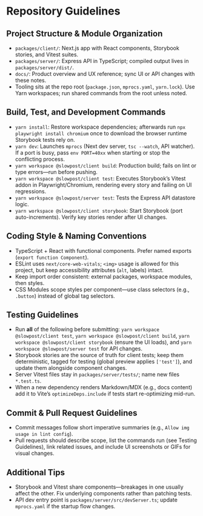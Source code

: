 # Repository Guidelines

## Project Structure & Module Organization
- `packages/client/`: Next.js app with React components, Storybook stories, and Vitest suites.
- `packages/server/`: Express API in TypeScript; compiled output lives in `packages/server/dist/`.
- `docs/`: Product overview and UX reference; sync UI or API changes with these notes.
- Tooling sits at the repo root (`package.json`, `mprocs.yaml`, `yarn.lock`). Use Yarn workspaces; run shared commands from the root unless noted.

## Build, Test, and Development Commands
- `yarn install`: Restore workspace dependencies; afterwards run `npx playwright install chromium` once to download the browser runtime Storybook tests rely on.
- `yarn dev`: Launches `mprocs` (Next dev server, `tsc --watch`, API watcher). If a port is busy, pass `env PORT=40xx` when starting or stop the conflicting process.
- `yarn workspace @slowpost/client build`: Production build; fails on lint or type errors—run before pushing.
- `yarn workspace @slowpost/client test`: Executes Storybook’s Vitest addon in Playwright/Chromium, rendering every story and failing on UI regressions.
- `yarn workspace @slowpost/server test`: Tests the Express API datastore logic.
- `yarn workspace @slowpost/client storybook`: Start Storybook (port auto-increments). Verify key stories render after UI changes.

## Coding Style & Naming Conventions
- TypeScript + React with functional components. Prefer named exports (`export function Component`).
- ESLint uses `next/core-web-vitals`; `<img>` usage is allowed for this project, but keep accessibility attributes (`alt`, labels) intact.
- Keep import order consistent: external packages, workspace modules, then styles.
- CSS Modules scope styles per component—use class selectors (e.g., `.button`) instead of global tag selectors.

## Testing Guidelines
- Run **all** of the following before submitting: `yarn workspace @slowpost/client test`, `yarn workspace @slowpost/client build`, `yarn workspace @slowpost/client storybook` (ensure the UI loads), and `yarn workspace @slowpost/server test` for API changes.
- Storybook stories are the source of truth for client tests; keep them deterministic, tagged for testing (global preview applies `['test']`), and update them alongside component changes.
- Server Vitest files stay in `packages/server/tests/`; name new files `*.test.ts`.
- When a new dependency renders Markdown/MDX (e.g., docs content) add it to Vite’s `optimizeDeps.include` if tests start re-optimizing mid-run.

## Commit & Pull Request Guidelines
- Commit messages follow short imperative summaries (e.g., `Allow img usage in lint config`).
- Pull requests should describe scope, list the commands run (see Testing Guidelines), link related issues, and include UI screenshots or GIFs for visual changes.

## Additional Tips
- Storybook and Vitest share components—breakages in one usually affect the other. Fix underlying components rather than patching tests.
- API dev entry point is `packages/server/src/devServer.ts`; update `mprocs.yaml` if the startup flow changes.
